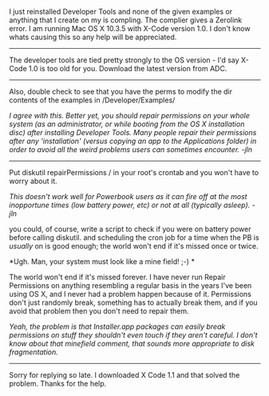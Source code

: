 I just reinstalled Developer Tools and none of the given examples or anything that I create on my is compling. The complier gives a Zerolink error. I am running Mac OS X 10.3.5 with X-Code version 1.0. I don't know whats causing this so any help will be appreciated.

----

The developer tools are tied pretty strongly to the OS version - I'd say X-Code 1.0 is too old for you.  Download the latest version from ADC.

----
Also, double check to see that you have the perms to modify the dir contents of the examples in /Developer/Examples/

*I agree with this. Better yet, you should repair permissions on your whole system (as an administrator, or while booting from the OS X installation disc) after installing Developer Tools. Many people repair their permissions after any 'installation' (versus copying an app to the Applications folder) in order to avoid all the weird problems users can sometimes encounter. -jln*

----

Put     diskutil repairPermissions / in your root's crontab and you won't have to worry about it.

*This doesn't work well for Powerbook users as it can fire off at the most inopportune times (low battery power, etc) or not at all (typically asleep). -jln*

you could, of course, write a script to check if you were on battery power before calling diskutil. and scheduling the cron job for a time when the PB is *usually* on is good enough; the world won't end if it's missed once or twice.

*Ugh. Man, your system must look like a mine field! ;-) *

The world won't end if it's missed forever. I have never run Repair Permissions on anything resembling a regular basis in the years I've been using OS X, and I never had a problem happen because of it. Permissions don't just randomly break, something has to actually break them, and if you avoid that problem then you don't need to repair them.

*Yeah, the problem is that Installer.app packages can easily break permissions on stuff they shouldn't even touch if they aren't careful.  I don't know about that minefield comment, that sounds more appropriate to disk fragmentation.*

----
 
Sorry for replying so late. I downloaded X Code 1.1 and that solved the problem. Thanks for the help.
